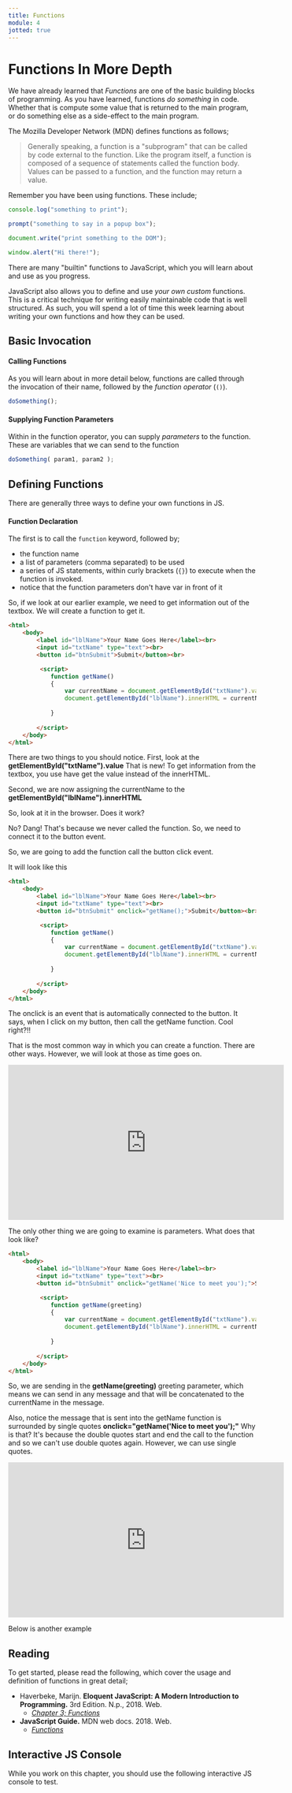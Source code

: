 ```yaml
---
title: Functions
module: 4
jotted: true
---
```


# Functions In More Depth

We have already learned that _Functions_ are one of the basic building blocks of programming. As you have learned, functions _do something_ in code. Whether that is compute some value that is returned to the main program, or do something else as a side-effect to the main program.

The Mozilla Developer Network (MDN) defines functions as follows;

> Generally speaking, a function is a "subprogram" that can be called by code external to the function. Like the program itself, a function is composed of a sequence of statements called the function body. Values can be passed to a function, and the function may return a value.

Remember you have been using functions. These include;

```js
console.log("something to print");

prompt("something to say in a popup box");

document.write("print something to the DOM");

window.alert("Hi there!");
```

There are many "builtin" functions to JavaScript, which you will learn about and use as you progress.

JavaScript also allows you to define and use _your own custom_ functions. This is a critical technique for writing easily maintainable code that is well structured. As such, you will spend a lot of time this week learning about writing your own functions and how they can be used.

## Basic Invocation

#### Calling Functions

As you will learn about in more detail below, functions are called through the invocation of their name, followed by the _function operator_ (`()`).

```js
doSomething();
```

#### Supplying Function Parameters

Within in the function operator, you can supply _parameters_ to the function.  These are variables that we can send to the function

```js
doSomething( param1, param2 );
```

## Defining Functions

There are generally three ways to define your own functions in JS.

#### Function Declaration

The first is to call the `function` keyword, followed by;

- the function name
- a list of parameters (comma separated) to be used
- a series of JS statements, within curly brackets (`{}`) to execute when the function is invoked.
- notice that the function parameters don't have var in front of it

So, if we look at our earlier example, we need to get information out of the textbox.  We will create a function to get it.

```html
<html>
    <body>
        <label id="lblName">Your Name Goes Here</label><br>
        <input id="txtName" type="text"><br>
        <button id="btnSubmit">Submit</button><br>

         <script>
            function getName()
            {
                var currentName = document.getElementById("txtName").value;
                document.getElementById("lblName").innerHTML = currentName;
                
            }
            
        </script>
    </body>
</html>
```

There are two things to you should notice.  First, look at the **getElementById("txtName").value**  That is new!  To get information from the textbox, you use have get the value instead of the innerHTML.

Second, we are now assigning the currentName to the **getElementById("lblName").innerHTML**

So, look at it in the browser.  Does it work?

No? Dang!  That's because we never called the function.  So, we need to connect it to the button event.  

So, we are going to add the function call the button click event.

It will look like this

```html
<html>
    <body>
        <label id="lblName">Your Name Goes Here</label><br>
        <input id="txtName" type="text"><br>
        <button id="btnSubmit" onclick="getName();">Submit</button><br>

         <script>
            function getName()
            {
                var currentName = document.getElementById("txtName").value;
                document.getElementById("lblName").innerHTML = currentName;
                
            }
            
        </script>
    </body>
</html>
```



The onclick is an event that is automatically connected to the button.  It says, when I click on my button, then call the getName function.  Cool right?!!

That is the most common way in which you can create a function.  There are other ways.  However, we will look at those as time goes on.

<iframe width="560" height="315" src="https://www.youtube.com/embed/A48w8znhujU" frameborder="0" allow="accelerometer; autoplay; encrypted-media; gyroscope; picture-in-picture" allowfullscreen></iframe>

The only other thing we are going to examine is parameters.  What does that look like?

```html
<html>
    <body>
        <label id="lblName">Your Name Goes Here</label><br>
        <input id="txtName" type="text"><br>
        <button id="btnSubmit" onclick="getName('Nice to meet you');">Submit</button><br>

         <script>
            function getName(greeting)
            {
                var currentName = document.getElementById("txtName").value;
                document.getElementById("lblName").innerHTML = currentName + ", " + greeting;
                
            }
            
        </script>
    </body>
</html>
```
So, we are sending in the **getName(greeting)** greeting parameter, which means we can send in any message and that will be concatenated to the currentName in the message.

Also, notice the message that is sent into the getName function is surrounded by single quotes **onclick="getName('Nice to meet you');"**  Why is that?  It's because the double quotes start and end the call to the function and so we can't use double quotes again.  However, we can use single quotes.

<iframe width="560" height="315" src="https://www.youtube.com/embed/gzbSPipixbA" frameborder="0" allow="accelerometer; autoplay; encrypted-media; gyroscope; picture-in-picture" allowfullscreen></iframe>

Below is another example

<div id="jotted-demo-2" class="jotted-theme-stacked"></div>

<script>
    new Jotted(document.querySelector("#jotted-demo-2"), {
    files: [
        {
            type: "js",
            hide: false,
            content:
`function myFirstFunction( inParam1, inParam2 ) {
    console.log( "a statement of something to do." );
    return inParam1 * inParam2;
}

let val = myFirstFunction( 4, 2 );
// -> returns 8 to 'val'
// -> and prints "a statement of something to do." in the console

// print val to ensure accuracy
console.log(val);
`
        }
    ],
    showBlank: false,
    showResult: false,
    plugins: [
        { name: 'ace', options: { "maxLines": 50 } },
        { name: 'console', options: { autoClear: true } },
    ]
});
</script>

<!--
#### Function Expression

The second way of defining functions is through _function expressions_, these assign a function to a binding namespace (i.e. a variable).

<div id="jotted-demo-3" class="jotted-theme-stacked"></div>

<script>
    new Jotted(document.querySelector("#jotted-demo-3"), {
    files: [
        {
            type: "js",
            hide: false,
            content:
`let multFunc = function( inParam1 ) {
    return inParam1 * inParam1;
};

let result = multFunc(3);
// -> result would equal 9
console.log( result );
`
        }
    ],
    showBlank: false,
    showResult: false,
    plugins: [
        { name: 'ace', options: { "maxLines": 50 } },
        { name: 'console', options: { autoClear: true } },
    ]
});
</script>


_Function Expressions_ work the same as _Function Definitions_, the primary difference is that _Function Expressions_ must be defined **before** they are called. _Function Definitions_ are **hoisted** to the top of the JS interpreter and can be placed anywhere in the code, even after their initial call, as they will be compiled first.
-->

## Reading

To get started, please read the following, which cover the usage and definition of functions in great detail;

- Haverbeke, Marijn. **Eloquent JavaScript: A Modern Introduction to Programming.** 3rd Edition. N.p., 2018. Web.
    - [_Chapter 3; Functions_](http://eloquentjavascript.net/3rd_edition/03_functions.html)
- **JavaScript Guide.** MDN web docs. 2018. Web.
    - [_Functions_](https://developer.mozilla.org/en-US/docs/Web/JavaScript/Guide/Functions)

## Interactive JS Console

While you work on this chapter, you should use the following interactive JS console to test.

<div id="jotted-demo-1" class="jotted-theme-stacked"></div>

<script>
    new Jotted(document.querySelector("#jotted-demo-1"), {
    files: [
        {
            type: "js",
            hide: false,
            content: "// Your test code here!\n\n\n"
        }
    ],
    showBlank: false,
    showResult: false,
    plugins: [
        { name: 'ace', options: { "maxLines": 50 } },
        { name: 'console', options: { autoClear: false } },
    ]
});
</script>
